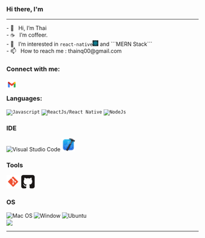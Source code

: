 ### Hi there, I'm

<hr/>
- 👋 &nbsp Hi, I’m Thai<br/>
- ☕️ &nbsp I’m coffeer.<br/>
- 👀 &nbsp I’m interested in <code>react-native<img height="15" title="Javascript" src="https://raw.githubusercontent.com/thainquet/thainquet/main/react.png"></code>  and ```MERN Stack```<br/>
- 📫 &nbsp How to reach me : thainq00@gmail.com<br/>

### Connect with me:

[<img align="left" alt="thainq00@gmail.com | Gmail" width="28px" src="https://raw.githubusercontent.com/edent/SuperTinyIcons/master/images/svg/gmail.svg" />][gmail]

<br/>

### Languages:

<code><img height="35" title="Javascript" src="https://camo.githubusercontent.com/9496882abd182958bcea4238ab44f7eb8928d7a4144c150f18f6c55ceb9b4490/68747470733a2f2f6564656e742e6769746875622e696f2f537570657254696e7949636f6e732f696d616765732f7376672f6a6176617363726970742e737667"></code>
<code><img height="35" title="ReactJs/React Native" src="https://camo.githubusercontent.com/98ce3f27aec475c03ad0441a7d4092f6b956814c7adc7f0049689dccedb82f1d/68747470733a2f2f6564656e742e6769746875622e696f2f537570657254696e7949636f6e732f696d616765732f7376672f72656163742e737667"></code>
<code><img height="35" title="NodeJs" src="https://camo.githubusercontent.com/ec29b6a09c99f020c13a844b85dcadeb3fdb1856c51ea466fc34970ae0cd441e/68747470733a2f2f6564656e742e6769746875622e696f2f537570657254696e7949636f6e732f696d616765732f7376672f616d6265726672616d65776f726b2e737667"></code>


### IDE

<img height="35" title="Visual Studio Code" src="https://img.icons8.com/color/48/000000/visual-studio-code-2019.png">
<img height="35" title="Xcode" src="https://raw.githubusercontent.com/thainquet/thainquet/main/xcode.png">

### Tools

<img height="35" title="Git" src="https://raw.githubusercontent.com/edent/SuperTinyIcons/master/images/svg/git.svg">
<img height="35" title="Github" src="https://raw.githubusercontent.com/edent/SuperTinyIcons/master/images/svg/github.svg">

### OS

<img height="35" title="Mac OS" src="https://camo.githubusercontent.com/73bd7cb04728a3ba23bd6aa6740f7c8b585df12db44f4492ec46fc8e30b2115f/68747470733a2f2f6564656e742e6769746875622e696f2f537570657254696e7949636f6e732f696d616765732f7376672f6d61636f732e737667">
<img height="35" title="Window" src="https://camo.githubusercontent.com/05eece38536aac5c8437e2cb46362e545443a80922c5e28463530726a6d186ac/68747470733a2f2f6564656e742e6769746875622e696f2f537570657254696e7949636f6e732f696d616765732f7376672f77696e646f77732e737667">
<img height="35" title="Ubuntu" src="https://camo.githubusercontent.com/c100a44b540f6bcea3f7bae169d5f75b44e8994a83deeaf2e9b7e7f9523c8bd3/68747470733a2f2f6564656e742e6769746875622e696f2f537570657254696e7949636f6e732f696d616765732f7376672f7562756e74752e737667">

<br/>

<a href="https://github.com/thainquet">
  <img align="center" src="https://github-readme-stats.vercel.app/api/top-langs/?username=thainquet&layout=compact&theme=material-palenight" />
</a>

<hr/>

[gmail]: mailto:thainq00@gmail.com
